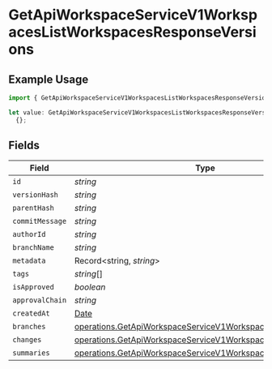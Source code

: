 # GetApiWorkspaceServiceV1WorkspacesListWorkspacesResponseVersions

## Example Usage

```typescript
import { GetApiWorkspaceServiceV1WorkspacesListWorkspacesResponseVersions } from "oppulence-backend-sdk/models/operations";

let value: GetApiWorkspaceServiceV1WorkspacesListWorkspacesResponseVersions =
  {};
```

## Fields

| Field                                                                                                                                      | Type                                                                                                                                       | Required                                                                                                                                   | Description                                                                                                                                |
| ------------------------------------------------------------------------------------------------------------------------------------------ | ------------------------------------------------------------------------------------------------------------------------------------------ | ------------------------------------------------------------------------------------------------------------------------------------------ | ------------------------------------------------------------------------------------------------------------------------------------------ |
| `id`                                                                                                                                       | *string*                                                                                                                                   | :heavy_minus_sign:                                                                                                                         | N/A                                                                                                                                        |
| `versionHash`                                                                                                                              | *string*                                                                                                                                   | :heavy_minus_sign:                                                                                                                         | N/A                                                                                                                                        |
| `parentHash`                                                                                                                               | *string*                                                                                                                                   | :heavy_minus_sign:                                                                                                                         | N/A                                                                                                                                        |
| `commitMessage`                                                                                                                            | *string*                                                                                                                                   | :heavy_minus_sign:                                                                                                                         | N/A                                                                                                                                        |
| `authorId`                                                                                                                                 | *string*                                                                                                                                   | :heavy_minus_sign:                                                                                                                         | N/A                                                                                                                                        |
| `branchName`                                                                                                                               | *string*                                                                                                                                   | :heavy_minus_sign:                                                                                                                         | N/A                                                                                                                                        |
| `metadata`                                                                                                                                 | Record<string, *string*>                                                                                                                   | :heavy_minus_sign:                                                                                                                         | N/A                                                                                                                                        |
| `tags`                                                                                                                                     | *string*[]                                                                                                                                 | :heavy_minus_sign:                                                                                                                         | N/A                                                                                                                                        |
| `isApproved`                                                                                                                               | *boolean*                                                                                                                                  | :heavy_minus_sign:                                                                                                                         | N/A                                                                                                                                        |
| `approvalChain`                                                                                                                            | *string*                                                                                                                                   | :heavy_minus_sign:                                                                                                                         | N/A                                                                                                                                        |
| `createdAt`                                                                                                                                | [Date](https://developer.mozilla.org/en-US/docs/Web/JavaScript/Reference/Global_Objects/Date)                                              | :heavy_minus_sign:                                                                                                                         | N/A                                                                                                                                        |
| `branches`                                                                                                                                 | [operations.GetApiWorkspaceServiceV1WorkspacesListBranches](../../models/operations/getapiworkspaceservicev1workspaceslistbranches.md)[]   | :heavy_minus_sign:                                                                                                                         | N/A                                                                                                                                        |
| `changes`                                                                                                                                  | [operations.GetApiWorkspaceServiceV1WorkspacesListChanges](../../models/operations/getapiworkspaceservicev1workspaceslistchanges.md)[]     | :heavy_minus_sign:                                                                                                                         | N/A                                                                                                                                        |
| `summaries`                                                                                                                                | [operations.GetApiWorkspaceServiceV1WorkspacesListSummaries](../../models/operations/getapiworkspaceservicev1workspaceslistsummaries.md)[] | :heavy_minus_sign:                                                                                                                         | N/A                                                                                                                                        |